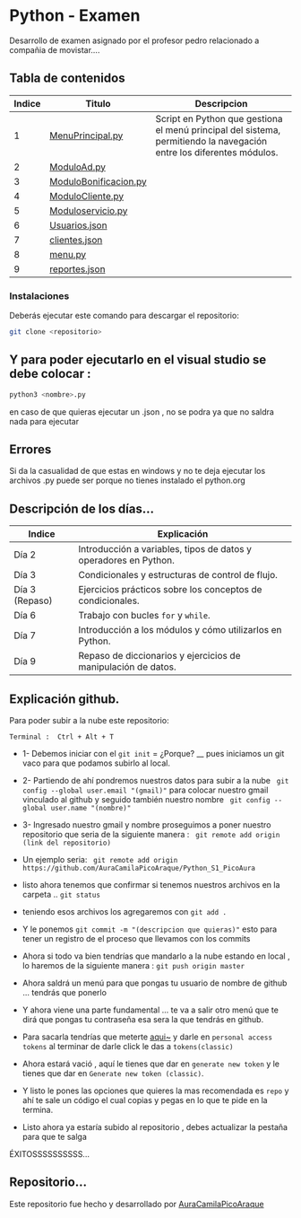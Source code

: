 # Python - Examen
Desarrollo de examen asignado por el profesor pedro relacionado a compañia de movistar....

## Tabla de contenidos
| Indice | Titulo  |Descripcion|
|--|--|--|
| 1 |  [MenuPrincipal.py](https://github.com/AuraCamilaPicoAraque/Examen_Python_PicoAura/blob/master/MenuPrincipal.py "MenuPrincipal.py")| Script en Python que gestiona el menú principal del sistema, permitiendo la navegación entre los diferentes módulos.
| 2 | [ModuloAd.py](https://github.com/AuraCamilaPicoAraque/Examen_Python_PicoAura/blob/master/ModuloAd.py "ModuloAd.py") |
| 3 | [ModuloBonificacion.py](https://github.com/AuraCamilaPicoAraque/Examen_Python_PicoAura/blob/master/ModuloBonificacion.py "ModuloBonificacion.py")|
| 4 | [ModuloCliente.py](https://github.com/AuraCamilaPicoAraque/Examen_Python_PicoAura/blob/master/ModuloCliente.py "ModuloCliente.py") |
| 5 | [Moduloservicio.py](https://github.com/AuraCamilaPicoAraque/Examen_Python_PicoAura/blob/master/Moduloservicio.py "Moduloservicio.py") |
| 6 | [Usuarios.json](https://github.com/AuraCamilaPicoAraque/Examen_Python_PicoAura/blob/master/Usuarios.json "Usuarios.json") |
| 7 |  [clientes.json](https://github.com/AuraCamilaPicoAraque/Examen_Python_PicoAura/blob/master/clientes.json "clientes.json") |
| 8 |  [menu.py](https://github.com/AuraCamilaPicoAraque/Examen_Python_PicoAura/blob/master/menu.py "menu.py") 
| 9 | [reportes.json](https://github.com/AuraCamilaPicoAraque/Examen_Python_PicoAura/blob/master/reportes.json "reportes.json")  |


### Instalaciones 

Deberás ejecutar este comando para descargar el repositorio:

```bash
git clone <repositorio>

```


## Y para poder ejecutarlo en el visual studio se debe colocar :

```bash
python3 <nombre>.py
```

en caso de que quieras ejecutar un .json , no se podra ya que no saldra nada para ejecutar 




## Errores

Si da la casualidad de que estas en windows y no te deja ejecutar los archivos .py  puede ser porque no tienes instalado el python.org 




## Descripción de los días...

| Indice | Explicación  |
|--|--|
| Día 2 | Introducción a variables, tipos de datos y operadores en Python.  |
| Día 3 | Condicionales y estructuras de control de flujo.  |
| Día 3 (Repaso) | Ejercicios prácticos sobre los conceptos de condicionales.   |
| Día 6 | Trabajo con bucles `for` y `while`.   |
| Día 7 | Introducción a los módulos y cómo utilizarlos en Python.  |
| Día 9 | Repaso de diccionarios y ejercicios de manipulación de datos.  |


## Explicación github.

Para poder subir a la nube este repositorio:

`Terminal :  Ctrl + Alt + T `

* 1-  Debemos iniciar con el  ` git init `  = ¿Porque? __ pues iniciamos un git vaco para que podamos subirlo al local.

* 2- Partiendo de ahí pondremos nuestros datos para subir a la nube   ` git config --global user.email "(gmail)"` para colocar nuestro gmail vinculado al github y seguido también nuestro nombre  ` git config --global user.name "(nombre)"`

* 3- Ingresado nuestro gmail y nombre proseguimos a poner nuestro repositorio que seria de la siguiente manera : ` git remote add origin (link del repositorio)`

* Un ejemplo seria: ` git remote add origin https://github.com/AuraCamilaPicoAraque/Python_S1_PicoAura`
* listo ahora tenemos que confirmar si tenemos nuestros archivos en la carpeta ..   ` git status `
* teniendo esos archivos los agregaremos con  ` git add . `
* Y le ponemos  ` git commit -m "(descripcion que quieras)" `  esto para tener un registro de el proceso que llevamos con los commits
* Ahora si todo va bien tendrías que mandarlo a la nube estando en  local , lo haremos de la siguiente manera :    ` git push origin master `
* Ahora saldrá un menú para que pongas tu usuario de nombre de github ... tendrás que ponerlo 
* Y ahora viene una parte fundamental ... te va a salir otro menú que te dirá que pongas tu contraseña esa sera la que tendrás en github.
* Para sacarla tendrías que meterte  [aqui~](https://github.com/settings/apps) y darle en  ` personal access tokens `  al terminar de darle click le das a `tokens(classic)` 
* Ahora estará vació , aquí le tienes que dar en `generate new token` y le tienes que dar en `Generate new token (classic)`.
* Y listo le pones las opciones que quieres la mas recomendada es `repo`  y ahí te sale un código el cual copias y pegas en lo que te pide en la termina.
* Listo ahora ya estaría subido al repositorio , debes actualizar la pestaña para que te salga

ÉXITOSSSSSSSSSS...


## Repositorio...

Este repositorio fue hecho y desarrollado por [ AuraCamilaPicoAraque ](https://github.com/AuraCamilaPicoAraque)
